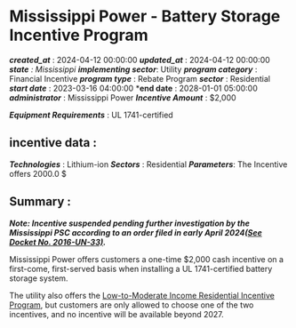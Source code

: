 # Mississippi Power - Battery Storage Incentive Program 
 ***created_at*** : 2024-04-12 00:00:00 
 ***updated_at*** : 2024-04-12 00:00:00 
 ***state** : Mississippi 
 **implementing sector***: Utility 
 ***program category*** : Financial Incentive 
 ***program type*** : Rebate Program 
 ***sector*** : Residential 
 ***start date*** : 2023-03-16 04:00:00 
 ***end date** : 2028-01-01 05:00:00 
 ***administrator*** : Mississippi Power 
 ***Incentive Amount*** : $2,000

 
 ***Equipment Requirements*** : UL 1741-certified

 
 ## incentive data : 
 ***Technologies*** : Lithium-ion 
 ***Sectors*** : Residential 
 ***Parameters***: The Incentive offers 2000.0 $ 
 
 ## Summary : 
 **_Note: Incentive suspended pending further investigation by the Mississippi
PSC according to an order filed in early April 2024[(See Docket No.
2016-UN-33)](https://www.psc.state.ms.us/trinityview/mspsc.html?CASEYEAR=2016&CASENUM=33)._**

Mississippi Power offers customers a one-time $2,000 cash incentive on a
first-come, first-served basis when installing a UL 1741-certified battery
storage system.

The utility also offers the [Low-to-Moderate Income Residential Incentive
Program](https://programs.dsireusa.org/system/program/detail/22541), but
customers are only allowed to choose one of the two incentives, and no
incentive will be available beyond 2027.

 
 